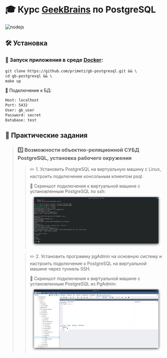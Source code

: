 # :mortar_board: Курс [GeekBrains](https://go.redav.online/50829a86237ba651?erid=LdtCKEePH) по PostgreSQL

![nodejs](https://img.shields.io/badge/postgresql-v15-brightgreen)

## :hammer_and_wrench: Установка

### :whale: Запуск приложения в среде [Docker](https://docs.docker.com/engine/install/):
```shell
git clone https://github.com/primetz/gb-postgresql.git && \
cd gb-postgresql && \
make up
```

:closed_lock_with_key: Подключение к БД:
```textmate
Host: localhost
Port: 5432
User: gb_user
Password: secret
Database: test
```

## :pencil: Практические задания

> ### :one: Возможности объектно-реляционной СУБД PostgreSQL, установка рабочего окружения
>> :pencil2: 1. Установить PostgreSQL на виртуальную машину с Linux, настроить подключение консольным клиентом psql.
>>
>> :checkered_flag: Скриншот подключения к виртуальной машине с установленным PostgreSQL по ssh:
>> ![Console psql](./lesson_1/psql.png)
> 
>> :pencil2: 2. Установить программу pgAdmin на основную систему и настроить подключение к PostgreSQL на виртуальной машине через туннель SSH.
>>
>> :checkered_flag: Скриншот подключения к виртуальной машине с установленным PostgreSQL из PgAdmin:
>> ![Console psql](./lesson_1/pgAdmin.png)
